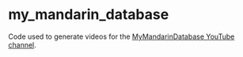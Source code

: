 # my_mandarin_database
Code used to generate videos for the [MyMandarinDatabase YouTube channel](https://www.youtube.com/@mymandarindatabase).
